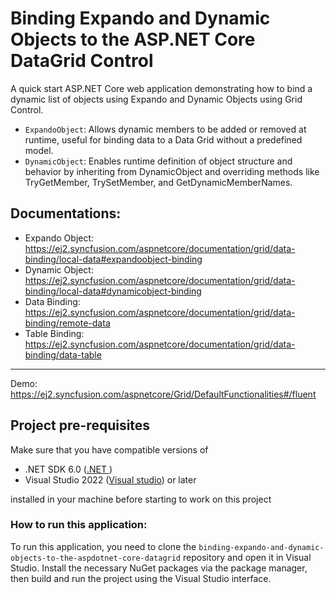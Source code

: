 # Binding Expando and Dynamic Objects to the ASP.NET Core DataGrid Control

A quick start ASP.NET Core web application demonstrating how to bind a dynamic list of objects using Expando and Dynamic Objects using Grid Control.

* `ExpandoObject`: Allows dynamic members to be added or removed at runtime, useful for binding data to a Data Grid without a predefined model.
* `DynamicObject`: Enables runtime definition of object structure and behavior by inheriting from DynamicObject and overriding methods like TryGetMember, TrySetMember, and GetDynamicMemberNames.

## Documentations: 
* Expando Object: https://ej2.syncfusion.com/aspnetcore/documentation/grid/data-binding/local-data#expandoobject-binding 
* Dynamic Object: https://ej2.syncfusion.com/aspnetcore/documentation/grid/data-binding/local-data#dynamicobject-binding
* Data Binding: https://ej2.syncfusion.com/aspnetcore/documentation/grid/data-binding/remote-data 
* Table Binding: https://ej2.syncfusion.com/aspnetcore/documentation/grid/data-binding/data-table
---
Demo:  https://ej2.syncfusion.com/aspnetcore/Grid/DefaultFunctionalities#/fluent


## Project pre-requisites
Make sure that you have compatible versions of
* .NET SDK 6.0 ([.NET ](https://dotnet.microsoft.com/en-us/download))
* Visual Studio 2022 ([Visual studio](https://visualstudio.microsoft.com/downloads/)) or later

installed in your machine before starting to work on this project


### How to run this application:

To run this application, you need to clone the `binding-expando-and-dynamic-objects-to-the-aspdotnet-core-datagrid` repository and open it in Visual Studio. Install the necessary NuGet packages via the package manager, then build and run the project using the Visual Studio interface.

